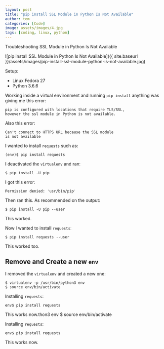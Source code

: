 ```yaml
---
layout: post
title: "pip install SSL Module in Python Is Not Available"
author: tom
categories: [Code]
image: assets/images/4.jpg
tags: [coding, linux, python]
---
```


Troubleshooting SSL Module in Python Is Not Available

![pip install SSL Module in Python Is Not Available]({{ site.baseurl }}/assets/images/pip-install-ssl-module-python-is-not-available.jpg)

Setup:

* Linux Fedora 27
* Python 3.6.6

Working inside a virtual environment and running `pip install` anything was giving me this error:

    pip is configured with locations that require TLS/SSL,
    however the ssl module in Python is not available.

Also this error:

    Can't connect to HTTPS URL because the SSL module
    is not available

I wanted to install `requests` such as:

    (env)$ pip install requests

I deactivated the `virtualenv` and ran:

    $ pip install -U pip

I got this error:

    Permission denied: 'usr/bin/pip'

Then ran this. As recommended on the output:

    $ pip install -U pip --user

This worked.

Now I wanted to install `requests`:

    $ pip install requests --user

This worked too.

## Remove and Create a new `env`

I removed the `virtualenv` and created a new one:

    $ virtualenv -p /usr/bin/python3 env
    $ source env/bin/activate

Installing `requests`:

    env$ pip install requests

This works now.thon3 env
    $ source env/bin/activate

Installing `requests`:

    env$ pip install requests

This works now.